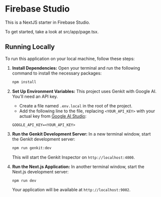 # Firebase Studio

This is a NextJS starter in Firebase Studio.

To get started, take a look at src/app/page.tsx.

## Running Locally

To run this application on your local machine, follow these steps:

1.  **Install Dependencies:**
    Open your terminal and run the following command to install the necessary packages:
    ```bash
    npm install
    ```

2.  **Set Up Environment Variables:**
    This project uses Genkit with Google AI. You'll need an API key.
    *   Create a file named `.env.local` in the root of the project.
    *   Add the following line to the file, replacing `<YOUR_API_KEY>` with your actual key from [Google AI Studio](https://aistudio.google.com/app/apikey):
    ```
    GOOGLE_API_KEY=<YOUR_API_KEY>
    ```

3.  **Run the Genkit Development Server:**
    In a new terminal window, start the Genkit development server:
    ```bash
    npm run genkit:dev
    ```
    This will start the Genkit Inspector on `http://localhost:4000`.

4.  **Run the Next.js Application:**
    In another terminal window, start the Next.js development server:
    ```bash
    npm run dev
    ```
    Your application will be available at `http://localhost:9002`.
